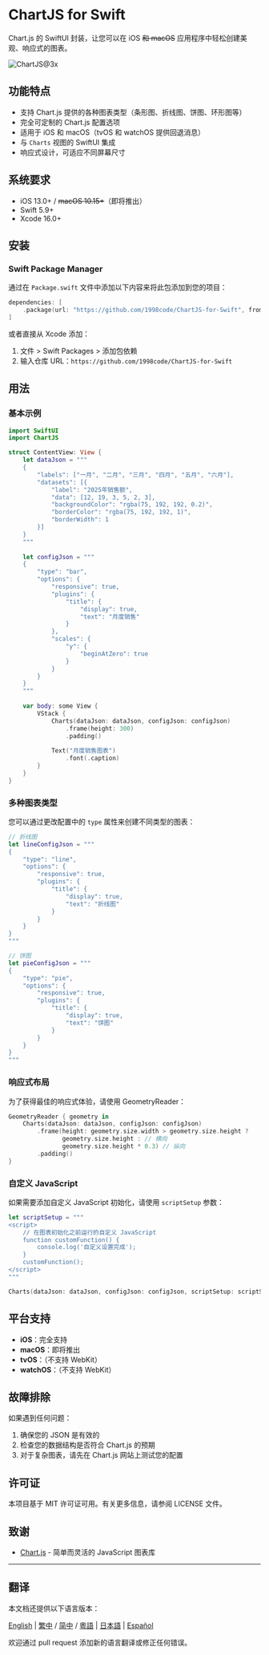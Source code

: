 # ChartJS for Swift

Chart.js 的 SwiftUI 封装，让您可以在 iOS ~~和 macOS~~ 应用程序中轻松创建美观、响应式的图表。

![ChartJS@3x](https://github.com/user-attachments/assets/9051153e-7d07-4b4f-8da7-fa9ac1793349)

## 功能特点

- 支持 Chart.js 提供的各种图表类型（条形图、折线图、饼图、环形图等）
- 完全可定制的 Chart.js 配置选项
- 适用于 iOS 和 macOS（tvOS 和 watchOS 提供回退消息）
- 与 `Charts` 视图的 SwiftUI 集成
- 响应式设计，可适应不同屏幕尺寸

## 系统要求

- iOS 13.0+ / ~~macOS 10.15+~~（即将推出）
- Swift 5.9+
- Xcode 16.0+

## 安装

### Swift Package Manager

通过在 `Package.swift` 文件中添加以下内容来将此包添加到您的项目：

```swift
dependencies: [
    .package(url: "https://github.com/1998code/ChartJS-for-Swift", from: "1.0.0")
]
```

或者直接从 Xcode 添加：
1. 文件 > Swift Packages > 添加包依赖
2. 输入仓库 URL：`https://github.com/1998code/ChartJS-for-Swift`

## 用法

### 基本示例

```swift
import SwiftUI
import ChartJS

struct ContentView: View {
    let dataJson = """
    {
        "labels": ["一月", "二月", "三月", "四月", "五月", "六月"],
        "datasets": [{
            "label": "2025年销售额",
            "data": [12, 19, 3, 5, 2, 3],
            "backgroundColor": "rgba(75, 192, 192, 0.2)",
            "borderColor": "rgba(75, 192, 192, 1)",
            "borderWidth": 1
        }]
    }
    """
    
    let configJson = """
    {
        "type": "bar",
        "options": {
            "responsive": true,
            "plugins": {
                "title": {
                    "display": true,
                    "text": "月度销售"
                }
            },
            "scales": {
                "y": {
                    "beginAtZero": true
                }
            }
        }
    }
    """
    
    var body: some View {
        VStack {
            Charts(dataJson: dataJson, configJson: configJson)
                .frame(height: 300)
                .padding()
            
            Text("月度销售图表")
                .font(.caption)
        }
    }
}
```

### 多种图表类型

您可以通过更改配置中的 `type` 属性来创建不同类型的图表：

```swift
// 折线图
let lineConfigJson = """
{
    "type": "line",
    "options": {
        "responsive": true,
        "plugins": {
            "title": {
                "display": true,
                "text": "折线图"
            }
        }
    }
}
"""

// 饼图
let pieConfigJson = """
{
    "type": "pie",
    "options": {
        "responsive": true,
        "plugins": {
            "title": {
                "display": true,
                "text": "饼图"
            }
        }
    }
}
"""
```

### 响应式布局

为了获得最佳的响应式体验，请使用 GeometryReader：

```swift
GeometryReader { geometry in
    Charts(dataJson: dataJson, configJson: configJson)
        .frame(height: geometry.size.width > geometry.size.height ?
               geometry.size.height : // 横向
               geometry.size.height * 0.3) // 纵向
        .padding()
}
```

### 自定义 JavaScript

如果需要添加自定义 JavaScript 初始化，请使用 `scriptSetup` 参数：

```swift
let scriptSetup = """
<script>
    // 在图表初始化之前运行的自定义 JavaScript
    function customFunction() {
        console.log('自定义设置完成');
    }
    customFunction();
</script>
"""

Charts(dataJson: dataJson, configJson: configJson, scriptSetup: scriptSetup)
```

## 平台支持

- **iOS**：完全支持
- **macOS**：即将推出
- **tvOS**：（不支持 WebKit）
- **watchOS**：（不支持 WebKit）

## 故障排除

如果遇到任何问题：

1. 确保您的 JSON 是有效的
2. 检查您的数据结构是否符合 Chart.js 的预期
3. 对于复杂图表，请先在 Chart.js 网站上测试您的配置

## 许可证

本项目基于 MIT 许可证可用。有关更多信息，请参阅 LICENSE 文件。

## 致谢

- [Chart.js](https://www.chartjs.org/) - 简单而灵活的 JavaScript 图表库

---

## 翻译

本文档还提供以下语言版本：

[English](../README.md) | [繁中](README.zh-TW.md) / [简中](README.zh-CN.md) / [粵語](README.zh-HK.md) | [日本語](README.ja.md) | [Español](README.es.md)

欢迎通过 pull request 添加新的语言翻译或修正任何错误。
